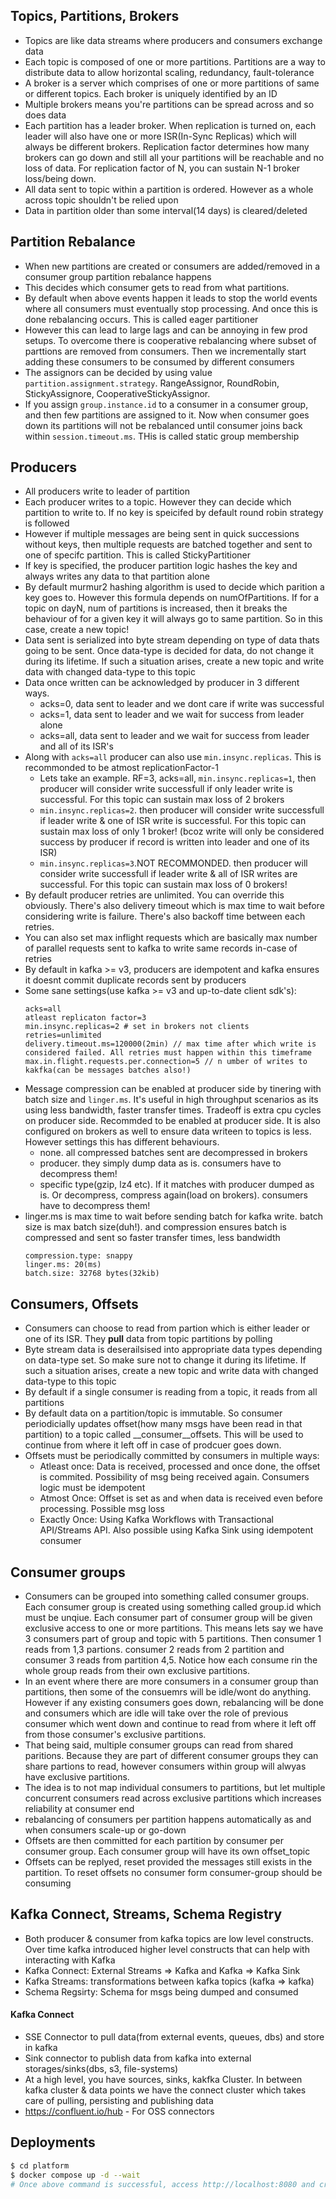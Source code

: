 ## Topics, Partitions, Brokers
- Topics are like data streams where producers and consumers exchange data
- Each topic is composed of one or more partitions. Partitions are a way to distribute data to allow horizontal scaling, redundancy, fault-tolerance
- A broker is a server which comprises of one or more partitions of same or different topics. Each broker is uniquely identified by an ID
- Multiple brokers means you're partitions can be spread across and so does data
- Each partition has a leader broker. When replication is turned on, each leader will also have one or more ISR(In-Sync Replicas) which will always be different brokers. Replication factor determines how many brokers can go down and still all your partitions will be reachable and no loss of data. For replication factor of N, you can sustain N-1 broker loss/being down.
- All data sent to topic within a partition is ordered. However as a whole across topic shouldn't be relied upon
- Data in partition older than some interval(14 days) is cleared/deleted

## Partition Rebalance
- When new partitions are created or consumers are added/removed in a consumer group partition rebalance happens
- This decides which consumer gets to read from what partitions.
- By default when above events happen it leads to stop the world events where all consumers must eventually stop processing. And once this is done rebalancing occurs. This is called eager partitioner
- However this can lead to large lags and can be annoying in few prod setups. To overcome there is cooperative rebalancing where subset of parttions are removed from consumers. Then we incrementally start adding these consumers to be consumed by different consumers
- The assignors can be decided by using value `partition.assignment.strategy`. RangeAssignor, RoundRobin, StickyAssignore, CooperativeStickyAssignor.
- If you assign `group.instance.id` to a consumer in a consumer group, and then few partitions are assigned to it. Now when consumer goes down its partitions will not be rebalanced until consumer joins back within `session.timeout.ms`. THis is called static group membership 


## Producers
- All producers write to leader of partition
- Each producer writes to a topic. However they can decide which partition to write to. If no key is speicifed by default round robin strategy is followed
- However if multiple messages are being sent in quick successions without keys, then multiple requests are batched together and sent to one of specifc partition. This is called StickyPartitioner
- If key is specified, the producer partition logic hashes the key and always writes any data to that partition alone
- By default murmur2 hashing algorithm is used to decide which parition a key goes to. However this formula depends on numOfPartitions. If for a topic on dayN, num of partitions is increased, then it breaks the behaviour of for a given key it will always go to same partition. So in this case, create a new topic!
- Data sent is serialized into byte stream depending on type of data thats going to be sent. Once data-type is decided for data, do not change it during its lifetime. If such a situation arises, create a new topic and write data with changed data-type to this topic
- Data once written can be acknowledged by producer in 3 different ways.
  - acks=0, data sent to leader and we dont care if write was successful
  - acks=1, data sent to leader and we wait for success from leader alone
  - acks=all, data sent to leader and we wait for success from leader and all of its ISR's
- Along with `acks=all` producer can also use `min.insync.replicas`. This is recommonded to be atmost replicationFactor-1
  - Lets take an example. RF=3, acks=all, `min.insync.replicas=1`, then producer will consider write successfull if only leader write is successful. For this topic can sustain max loss of 2 brokers
  - `min.insync.replicas=2`. then producer will consider write successfull if leader write & one of ISR write is successful. For this topic can sustain max loss of only 1 broker! (bcoz write will only be considered success by producer if record is written into leader and one of its ISR)
  - `min.insync.replicas=3`.NOT RECOMMONDED. then producer will consider write successfull if leader write & all of ISR writes are successful. For this topic can sustain max loss of 0 brokers! 
- By default producer retries are unlimited. You can override this obviously. There's also delivery timeout which is max time to wait before considering write is failure. There's also backoff time between each retries. 
- You can also set max inflight requests which are basically max number of parallel requests sent to kafka to write same records in-case of retries
- By default in kafka >= v3, producers are idempotent and kafka ensures it doesnt commit duplicate records sent by producers
- Some sane settings(use kafka >= v3 and up-to-date client sdk's):  
  ```
  acks=all
  atleast replicaton factor=3
  min.insync.replicas=2 # set in brokers not clients
  retries=unlimited
  delivery.timeout.ms=120000(2min) // max time after which write is considered failed. All retries must happen within this timeframe
  max.in.flight.requests.per.connection=5 // n umber of writes to kakfka(can be messages batches also!)
  ```
- Message compression can be enabled at producer side by tinering with batch size and `linger.ms`. It's useful in high throughput scenarios as its using less bandwidth, faster transfer times. Tradeoff is extra cpu cycles on producer side. Recommded to be enabled at producer side. It is also configured on brokers as well to ensure data writeen to topics is less. However settings this has different behaviours. 
  - none. all compressed batches sent are decompressed in brokers
  - producer. they simply dump data as is. consumers have to decompress them!
  - specific type(gzip, lz4 etc). If it matches with producer dumped as is. Or decompress, compress again(load on brokers). consumers have to decompress them!
- linger.ms is max time to wait before sending batch for kafka write. batch size is max batch size(duh!). and compression ensures batch is compressed and sent so faster transfer times, less bandwidth   
  ```
  compression.type: snappy
  linger.ms: 20(ms)
  batch.size: 32768 bytes(32kib)
  ```

## Consumers, Offsets
- Consumers can choose to read from partion which is either leader or one of its ISR. They **pull** data from topic partitions by polling
- Byte stream data is deserailsised into appropriate data types depending on data-type set. So make sure not to change it during its lifetime. If such a situation arises, create a new topic and write data with changed data-type to this topic
- By default if a single consumer is reading from a topic, it reads from all partitions
- By default data on a partition/topic is immutable. So consumer periodicially updates offset(how many msgs have been read in that partition) to a topic called __consumer__offsets. This will be used to continue from where it left off in case of prodcuer goes down.
- Offsets must be periodically committed by consumers in multiple ways:
  - Atleast once: Data is received, processed and once done, the offset is commited. Possibility of msg being received again. Consumers logic must be idempotent
  - Atmost Once: Offset is set as and when data is received even before processing. Possible msg loss
  - Exactly Once: Using Kafka Workflows with Transactional API/Streams API. Also possible using Kafka Sink using idempotent consumer

## Consumer groups
- Consumers can be grouped into something called consumer groups. Each consumer group is created using something called group.id which must be unqiue. Each consumer part of consumer group will be given exclusive access to one or more partitions. This means lets say we have 3 consumers part of group and topic with 5 partitions. Then consumer 1 reads from 1,3 partions. consumer 2 reads from 2 partition and consumer 3 reads from partition 4,5. Notice how each consume rin the whole group reads from their own exclusive partitions. 
- In an event where there are more consumers in a consumer group than partitions, then some of the consuemrs will be idle/wont do anything. However if any existing consumers goes down, rebalancing will be done and consumers which are idle will take over the role of previous consumer which went down and continue to read from where it left off from those consumer's exclusive partitions.
- That being said, multiple consumer groups can read from shared paritions. Because they are part of different consumer groups they can share partions to read, however consumers within group will alwyas have exclusive partitions. 
- The idea is to not map individual consumers to partitions, but let multiple concurrent consumers read across exclusive partitions which increases reliability at consumer end
- rebalancing of consumers per partition happens automatically as and when consumers scale-up or go-down
- Offsets are then committed for each partition by consumer per consumer group. Each consumer group will have its own offset_topic
- Offsets can be replyed, reset provided the messages still exists in the partition. To reset offsets no consumer form consumer-group should be consuming


## Kafka Connect, Streams, Schema Registry
- Both producer & consumer from kafka topics are low level constructs. Over time kafka introduced higher level constructs that can help with interacting with Kafka
- Kafka Connect: External Streams => Kafka and Kafka => Kafka Sink
- Kafka Streams: transformations between kafka topics (kafka => kafka)
- Schema Regsirty: Schema for msgs being dumped and consumed
#### Kafka Connect
- SSE Connector to pull data(from external events, queues, dbs) and store in kafka
- Sink connector to publish data from kafka into external storages/sinks(dbs, s3, file-systems)
- At a high level, you have sources, sinks, kakfka Cluster. In between kafka cluster & data points we have the connect cluster which takes care of pulling, persisting and publishing data
- https://confluent.io/hub - For OSS connectors

## Deployments
```bash
$ cd platform
$ docker compose up -d --wait
# Once above command is successful, access http://localhost:8080 and create topics 
```
